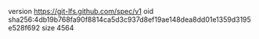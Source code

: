 version https://git-lfs.github.com/spec/v1
oid sha256:4db19b768fa90f8814ca5d3c937d8ef19ae148dea8dd01e1359d3195e528f692
size 4564
